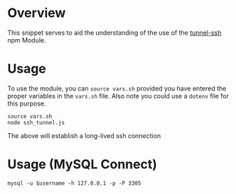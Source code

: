 # Overview

This snippet serves to aid the understanding of the use of the [tunnel-ssh](https://www.npmjs.com/package/tunnel-ssh) npm Module.

# Usage

To use the module, you can `source vars.sh` provided you have entered the proper variables in the `vars.sh` file. Also note you could use a `dotenv` file for this purpose.

```
source vars.sh
node ssh_tunnel.js
```

The above will establish a long-lived ssh connection

# Usage (MySQL Connect)

```
mysql -u $username -h 127.0.0.1 -p -P 3305
```
